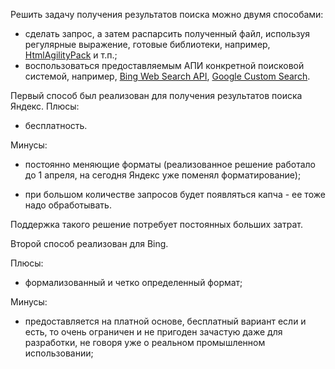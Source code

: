 Решить задачу получения результатов поиска можно двумя способами:

- сделать запрос, а затем распарсить полученный файл, используя регулярные выражение, готовые библиотеки, например, [HtmlAgilityPack](http://htmlagilitypack.codeplex.com/) и т.п.;
- воспользоваться предоставляемым АПИ конкретной поисковой системой, например, [Bing Web Search API](https://www.microsoft.com/cognitive-services/en-us/bing-web-search-api), [Google Custom Search](https://developers.google.com/custom-search/?hl=ru).

Первый способ был реализован для получения результатов поиска Яндекс. 
Плюсы:

- бесплатность. 

Минусы:

- постоянно меняющие форматы (реализованное решение работало до 1 апреля, на сегодня Яндекс уже поменял форматирование);

- при большом количестве запросов будет появляться капча - ее тоже надо обработывать.

Поддержка такого решение потребует постоянных больших затрат.

Второй способ реализован для Bing.

Плюсы:

- формализованный и четко определенный формат;

Минусы:

- предоставляется на платной основе, бесплатный вариант если и есть, то очень ограничен и не пригоден зачастую даже для разработки, не говоря уже о реальном промышленном использовании; 